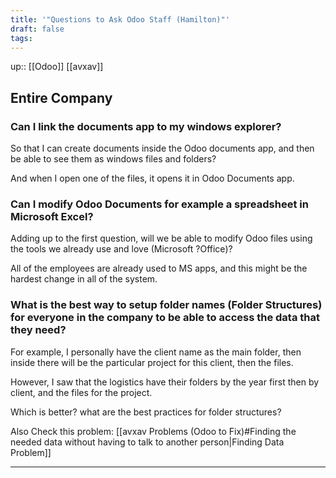 ```yaml
---
title: '"Questions to Ask Odoo Staff (Hamilton)"'
draft: false
tags:
---
```

up:: [[Odoo]] [[avxav]]

## Entire Company
### Can I link the documents app to my windows explorer?

So that I can create documents inside the Odoo documents app, and then be able to see them as windows files and folders?

And when I open one of the files, it opens it in Odoo Documents app.

### Can I modify Odoo Documents for example a spreadsheet in Microsoft Excel?

Adding up to the first question, will we be able to modify Odoo files using the tools we already use and love (Microsoft ?Office)?

All of the employees are already used to MS apps, and this might be the hardest change in all of the system.

### What is the best way to setup folder names (Folder Structures) for everyone in the company to be able to access the data that they need?

For example, I personally have the client name as the main folder, then inside there will be the particular project for this client, then the files.

However, I saw that the logistics have their folders by the year first then by client, and the files for the project.

Which is better? what are the best practices for folder structures?

Also Check this problem: [[avxav Problems (Odoo to Fix)#Finding the needed data without having to talk to another person|Finding Data Problem]]

---
